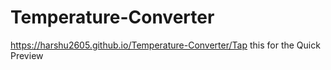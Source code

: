 # Temperature-Converter
https://harshu2605.github.io/Temperature-Converter/Tap this for the Quick Preview
